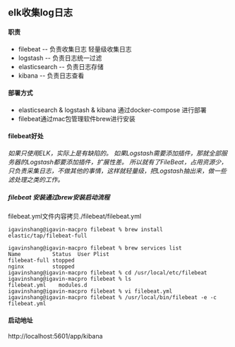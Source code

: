 
## elk收集log日志


#### 职责

- filebeat -- 负责收集日志 轻量级收集日志
- logstash -- 负责日志统一过滤
- elasticsearch -- 负责日志存储
- kibana -- 负责日志查看


#### 部署方式

- elasticsearch & logstash & kibana 通过docker-compose 进行部署
- filebeat通过mac包管理软件brew进行安装

#### filebeat好处

*如果只使用ELK，实际上是有缺陷的。
如果Logstash需要添加插件，那就全部服务器的Logstash都要添加插件，扩展性差。
所以就有了FileBeat，占用资源少，只负责采集日志，不做其他的事情，这样就轻量级，把Logstash抽出来，做一些滤处理之类的工作。*



#####  filebeat 安装通过brew安装启动流程

filebeat.yml文件内容拷贝./filebeat/filebeat.yml

```
igavinshang@igavin-macpro filebeat % brew install elastic/tap/filebeat-full

igavinshang@igavin-macpro filebeat % brew services list
Name          Status  User Plist
filebeat-full stopped      
nginx         stopped      
igavinshang@igavin-macpro filebeat % cd /usr/local/etc/filebeat 
igavinshang@igavin-macpro filebeat % ls
filebeat.yml	modules.d
igavinshang@igavin-macpro filebeat % vi filebeat.yml 
igavinshang@igavin-macpro filebeat % /usr/local/bin/filebeat -e -c filebeat.yml 

```

#### 启动地址
http://localhost:5601/app/kibana